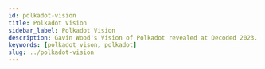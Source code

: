 ```yaml
---
id: polkadot-vision
title: Polkadot Vision
sidebar_label: Polkadot Vision
description: Gavin Wood's Vision of Polkadot revealed at Decoded 2023.
keywords: [polkadot vison, polkadot]
slug: ../polkadot-vision
---
```


